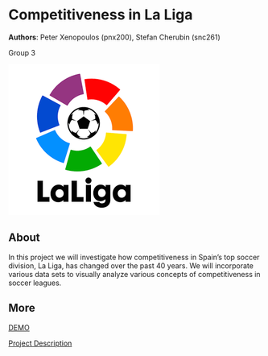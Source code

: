 # Competitiveness in La Liga
**Authors**: Peter Xenopoulos (pnx200), Stefan Cherubin (snc261)

Group 3

![Screenhot](laliga.png)


## About
In this project we will investigate how competitiveness in Spain’s top soccer division, La Liga, has changed over the past 40 years. We will incorporate various data sets to visually analyze various concepts of competitiveness in soccer leagues.


## More
[DEMO](https://nyu-vis-fall2018.github.io/laliga-viz/.)

[Project Description](project.pdf)

